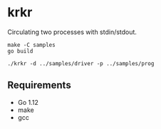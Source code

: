 # krkr

Circulating two processes with stdin/stdout.

```
make -C samples
go build

./krkr -d ../samples/driver -p ../samples/prog
```


## Requirements

- Go 1.12
- make
- gcc
